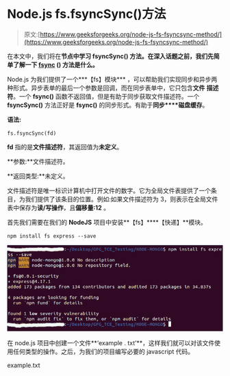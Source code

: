 # Node.js fs.fsyncSync()方法

> 原文:[https://www.geeksforgeeks.org/node-js-fs-fsyncsync-method/](https://www.geeksforgeeks.org/node-js-fs-fsyncsync-method/)

在本文中，我们将在**节点中学习 **fsyncSync()** 方法。在深入话题之前，我们先简单了解一下 [**fsync**](https://www.geeksforgeeks.org/node-js-fs-fsync-method/) **()** 方法是什么。**

Node.js 为我们提供了一个***【fs】模块*** ，可以帮助我们实现同步和异步两种形式。异步表单的最后一个参数是回调，而在同步表单中，它只包含**文件** **描述符**。一个 **fsync()** 函数不返回值，但是有助于同步获取文件描述符。一个 **fsyncSync()** 方法正好是 **fsync()** 的同步形式。有助于**同步****磁盘缓存**。

**语法:**

```
fs.fsyncSync(fd)
```

**fd** 指的是**文件描述符**，其返回值为**未定义**。

**参数:**文件描述符。

**返回类型:**未定义。

文件描述符是唯一标识计算机中打开文件的数字。它为全局文件表提供了一个条目，为我们提供了该条目的位置。例如:如果文件描述符为 3，则表示在全局文件表中保存为**读/写操作**，且**偏移量:12** 。

首先我们需要在我们的 **NodeJS** 项目中安装**【fs】****【快递】**模块。

```
npm install fs express --save
```

![](img/92164ab950336c33895a1613698fac48.png)

在 node.js 项目中创建一个文件**‘example . txt’**，这样我们就可以对该文件使用任何类型的操作。之后，为我们的项目编写必要的 javascript 代码。

example.txt